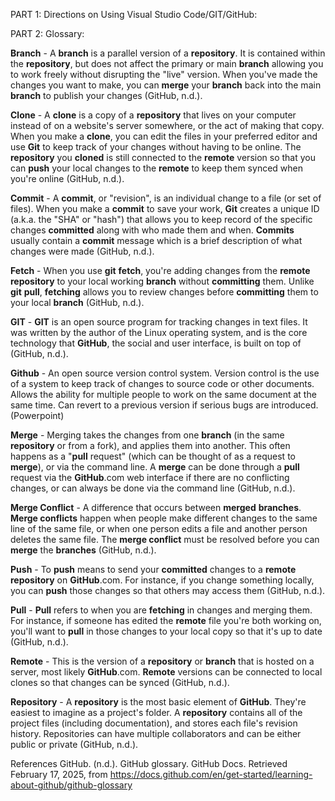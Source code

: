 PART 1: Directions on Using Visual Studio Code/GIT/GitHub:

PART 2: Glossary:

**Branch** - A **branch** is a parallel version of a **repository**. It is contained within the **repository**, but does not affect the primary or main **branch** allowing you to work freely without disrupting the "live" version. When you've made the changes you want to make, you can **merge** your **branch** back into the main **branch** to publish your changes (GitHub, n.d.). 

**Clone** - A **clone** is a copy of a **repository** that lives on your computer instead of on a website's server somewhere, or the act of making that copy. When you make a **clone**, you can edit the files in your preferred editor and use **Git** to keep track of your changes without having to be online. The **repository** you **cloned** is still connected to the **remote** version so that you can **push** your local changes to the **remote** to keep them synced when you're online (GitHub, n.d.).

**Commit** - A **commit**, or "revision", is an individual change to a file (or set of files). When you make a **commit** to save your work, **Git** creates a unique ID (a.k.a. the "SHA" or "hash") that allows you to keep record of the specific changes **committed** along with who made them and when. **Commits** usually contain a **commit** message which is a brief description of what changes were made (GitHub, n.d.).

**Fetch** - When you use **git** **fetch**, you're adding changes from the **remote** **repository** to your local working **branch** without **committing** them. Unlike **git** **pull**, **fetching** allows you to review changes before **committing** them to your local **branch** (GitHub, n.d.).

**GIT** - **GIT** is an open source program for tracking changes in text files. It was written by the author of the Linux operating system, and is the core technology that **GitHub**, the social and user interface, is built on top of (GitHub, n.d.).

**Github** - An open source version control system. Version control is the use of a system to keep track of changes to source code or other documents. Allows the ability for multiple people to work on the same document at the same time. Can revert to a previous version if serious bugs are introduced. (Powerpoint)

**Merge** - Merging takes the changes from one **branch** (in the same **repository** or from a fork), and applies them into another. This often happens as a "**pull** request" (which can be thought of as a request to **merge**), or via the command line. A **merge** can be done through a **pull** request via the **GitHub**.com web interface if there are no conflicting changes, or can always be done via the command line (GitHub, n.d.).

**Merge Conflict** - A difference that occurs between **merged** **branches**. **Merge conflicts** happen when people make different changes to the same line of the same file, or when one person edits a file and another person deletes the same file. The **merge conflict** must be resolved before you can **merge** the **branches** (GitHub, n.d.).

**Push** - To **push** means to send your **committed** changes to a **remote** **repository** on **GitHub**.com. For instance, if you change something locally, you can **push** those changes so that others may access them (GitHub, n.d.).

**Pull** - **Pull** refers to when you are **fetching** in changes and merging them. For instance, if someone has edited the **remote** file you're both working on, you'll want to **pull** in those changes to your local copy so that it's up to date (GitHub, n.d.). 

**Remote** - This is the version of a **repository** or **branch** that is hosted on a server, most likely **GitHub**.com. **Remote** versions can be connected to local clones so that changes can be synced (GitHub, n.d.).

**Repository** - A **repository** is the most basic element of **GitHub**. They're easiest to imagine as a project's folder. A **repository** contains all of the project files (including documentation), and stores each file's revision history. Repositories can have multiple collaborators and can be either public or private (GitHub, n.d.).

References
GitHub. (n.d.). GitHub glossary. GitHub Docs. Retrieved February 17, 2025, from https://docs.github.com/en/get-started/learning-about-github/github-glossary
